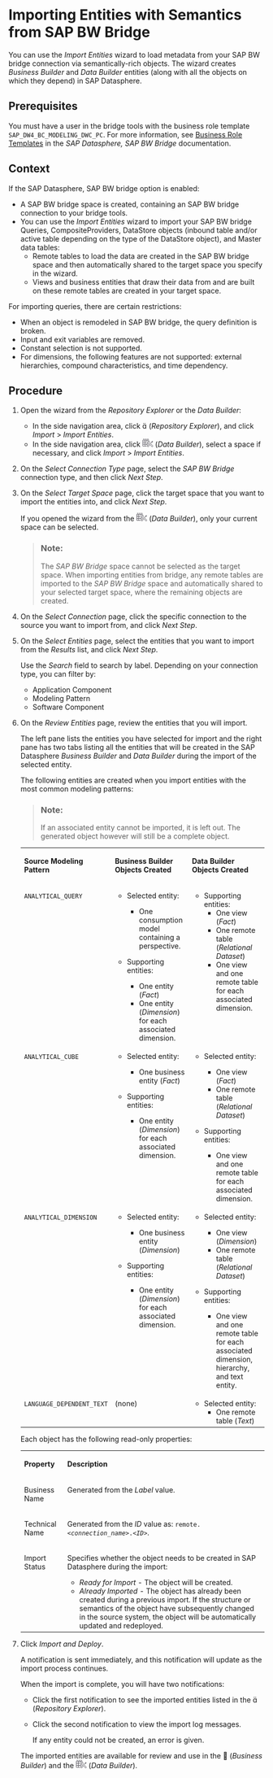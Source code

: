 <!-- loio7bcd3218b4064b898ca367b47ff246e2 -->

<link rel="stylesheet" type="text/css" href="../css/sap-icons.css"/>

# Importing Entities with Semantics from SAP BW Bridge

You can use the *Import Entities* wizard to load metadata from your SAP BW bridge connection via semantically-rich objects. The wizard creates *Business Builder* and *Data Builder* entities \(along with all the objects on which they depend\) in SAP Datasphere.



<a name="loio7bcd3218b4064b898ca367b47ff246e2__prereq_pxy_pzs_cyb"/>

## Prerequisites

You must have a user in the bridge tools with the business role template `SAP_DW4_BC_MODELING_DWC_PC`. For more information, see [Business Role Templates](https://help.sap.com/docs/SAP_BW_BRIDGE/107a6e8a38b74ede94c833ca3b7b6f51/75d2fa4c36a548ca86d0b8527123beb6.html) in the *SAP Datasphere, SAP BW Bridge* documentation.



## Context

If the SAP Datasphere, SAP BW bridge option is enabled:

-   A SAP BW bridge space is created, containing an SAP BW bridge connection to your bridge tools.
-   You can use the *Import Entities* wizard to import your SAP BW bridge Queries, CompositeProviders, DataStore objects \(inbound table and/or active table depending on the type of the DataStore object\), and Master data tables:
    -   Remote tables to load the data are created in the SAP BW bridge space and then automatically shared to the target space you specify in the wizard.
    -   Views and business entities that draw their data from and are built on these remote tables are created in your target space.


For importing queries, there are certain restrictions:

-   When an object is remodeled in SAP BW bridge, the query definition is broken.
-   Input and exit variables are removed.
-   Constant selection is not supported.
-   For dimensions, the following features are not supported: external hierarchies, compound characteristics, and time dependency.



## Procedure

1.  Open the wizard from the *Repository Explorer* or the *Data Builder*:

    -   In the side navigation area, click <span class="SAP-icons"></span> \(*Repository Explorer*\), and click *Import* \> *Import Entities*.
    -   In the side navigation area, click ![](../Creating-Finding-Sharing-Objects/images/Data_Builder_f73dc45.png) \(*Data Builder*\), select a space if necessary, and click *Import* \> *Import Entities*.

2.  On the *Select Connection Type* page, select the *SAP BW Bridge* connection type, and then click *Next Step*.

3.  On the *Select Target Space* page, click the target space that you want to import the entities into, and click *Next Step*.

    If you opened the wizard from the ![](../Creating-Finding-Sharing-Objects/images/Data_Builder_f73dc45.png) \(*Data Builder*\), only your current space can be selected.

    > ### Note:  
    > The *SAP BW Bridge* space cannot be selected as the target space. When importing entities from bridge, any remote tables are imported to the *SAP BW Bridge* space and automatically shared to your selected target space, where the remaining objects are created.

4.  On the *Select Connection* page, click the specific connection to the source you want to import from, and click *Next Step*.

5.  On the *Select Entities* page, select the entities that you want to import from the *Results* list, and click *Next Step*.

    Use the *Search* field to search by label. Depending on your connection type, you can filter by:

    -   Application Component
    -   Modeling Pattern
    -   Software Component

6.  On the *Review Entities* page, review the entities that you will import.

    The left pane lists the entities you have selected for import and the right pane has two tabs listing all the entities that will be created in the SAP Datasphere *Business Builder* and *Data Builder* during the import of the selected entity.

    The following entities are created when you import entities with the most common modeling patterns:

    > ### Note:  
    > If an associated entity cannot be imported, it is left out. The generated object however will still be a complete object.


    <table>
    <tr>
    <th valign="top">

    Source Modeling Pattern


    
    </th>
    <th valign="top">

    Business Builder Objects Created


    
    </th>
    <th valign="top">

    Data Builder Objects Created


    
    </th>
    </tr>
    <tr>
    <td valign="top">
    
    `ANALYTICAL_QUERY`


    
    </td>
    <td valign="top">
    
    -   Selected entity:
        -   One consumption model containing a perspective.

    -   Supporting entities:
        -   One entity \(*Fact*\)
        -   One entity \(*Dimension*\) for each associated dimension.



    
    </td>
    <td valign="top">
    
    -   Supporting entities:
        -   One view \(*Fact*\)
        -   One remote table \(*Relational Dataset*\)
        -   One view and one remote table for each associated dimension.



    
    </td>
    </tr>
    <tr>
    <td valign="top">
    
    `ANALYTICAL_CUBE`


    
    </td>
    <td valign="top">
    
    -   Selected entity:
        -   One business entity \(*Fact*\)

    -   Supporting entities:
        -   One entity \(*Dimension*\) for each associated dimension.



    
    </td>
    <td valign="top">
    
    -   Selected entity:
        -   One view \(*Fact*\)
        -   One remote table \(*Relational Dataset*\)

    -   Supporting entities:
        -   One view and one remote table for each associated dimension.



    
    </td>
    </tr>
    <tr>
    <td valign="top">
    
    `ANALYTICAL_DIMENSION`


    
    </td>
    <td valign="top">
    
    -   Selected entity:
        -   One business entity \(*Dimension*\)

    -   Supporting entities:
        -   One entity \(*Dimension*\) for each associated dimension.



    
    </td>
    <td valign="top">
    
    -   Selected entity:
        -   One view \(*Dimension*\)
        -   One remote table \(*Relational Dataset*\)

    -   Supporting entities:
        -   One view and one remote table for each associated dimension, hierarchy, and text entity.



    
    </td>
    </tr>
    <tr>
    <td valign="top">
    
    `LANGUAGE_DEPENDENT_TEXT`


    
    </td>
    <td valign="top">
    
    \(none\)


    
    </td>
    <td valign="top">
    
    -   Selected entity:
        -   One remote table \(*Text*\)



    
    </td>
    </tr>
    </table>
    
    Each object has the following read-only properties:


    <table>
    <tr>
    <th valign="top">

    Property


    
    </th>
    <th valign="top">

    Description


    
    </th>
    </tr>
    <tr>
    <td valign="top">
    
    Business Name


    
    </td>
    <td valign="top">
    
    Generated from the *Label* value.


    
    </td>
    </tr>
    <tr>
    <td valign="top">
    
    Technical Name


    
    </td>
    <td valign="top">
    
    Generated from the *ID* value as: <code>remote.<i class="varname">&lt;connection_name&gt;</i>.<i class="varname">&lt;ID&gt;</i></code>.


    
    </td>
    </tr>
    <tr>
    <td valign="top">
    
    Import Status


    
    </td>
    <td valign="top">
    
    Specifies whether the object needs to be created in SAP Datasphere during the import:

    -   *Ready for Import* - The object will be created.
    -   *Already Imported* - The object has already been created during a previous import. If the structure or semantics of the object have subsequently changed in the source system, the object will be automatically updated and redeployed.


    
    </td>
    </tr>
    </table>
    
7.  Click *Import and Deploy*.

    A notification is sent immediately, and this notification will update as the import process continues.

    When the import is complete, you will have two notifications:

    -   Click the first notification to see the imported entities listed in the <span class="SAP-icons"></span> \(*Repository Explorer*\).
    -   Click the second notification to view the import log messages.

        If any entity could not be created, an error is given.


    The imported entities are available for review and use in the <span class="FPA-icons"></span> \(*Business Builder*\) and the ![](../Creating-Finding-Sharing-Objects/images/Data_Builder_f73dc45.png) \(*Data Builder*\).


